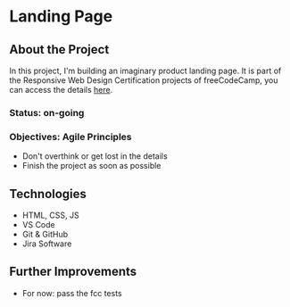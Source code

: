 # Landing Page

## About the Project
In this project, I'm building an imaginary product landing page.
It is part of the Responsive Web Design Certification projects of freeCodeCamp, you can access the details [here](https://www.freecodecamp.org/learn/2022/responsive-web-design/build-a-product-landing-page-project/build-a-product-landing-page).

### Status: on-going

### 

### Objectives: Agile Principles
* Don't overthink or get lost in the details
* Finish the project as soon as possible

## Technologies
* HTML, CSS, JS
* VS Code
* Git & GitHub
* Jira Software

## Further Improvements
* For now: pass the fcc tests
